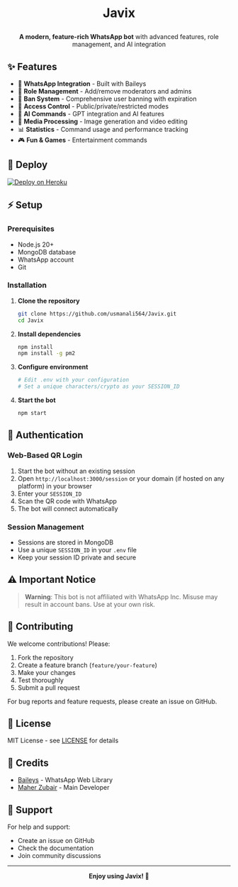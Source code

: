 # <p align="center">Javix</p>

<p align="center"> 
  <strong>A modern, feature-rich WhatsApp bot</strong> with advanced features, role management, and AI integration
</p>

## ✨ Features

- 🤖 **WhatsApp Integration** - Built with Baileys
- 👥 **Role Management** - Add/remove moderators and admins
- 🚫 **Ban System** - Comprehensive user banning with expiration
- 🔧 **Access Control** - Public/private/restricted modes
- 🤖 **AI Commands** - GPT integration and AI features
- 🎨 **Media Processing** - Image generation and video editing
- 📊 **Statistics** - Command usage and performance tracking
- 🎮 **Fun & Games** - Entertainment commands

## 🚀 Deploy

[![Deploy on Heroku](https://www.herokucdn.com/deploy/button.png)](https://heroku.com/deploy?template=https://github.com/usmanali564/javix)

## ⚡ Setup

### Prerequisites

- Node.js 20+
- MongoDB database
- WhatsApp account
- Git

### Installation

1. **Clone the repository**

   ```bash
   git clone https://github.com/usmanali564/Javix.git
   cd Javix
   ```

2. **Install dependencies**

   ```bash
   npm install
   npm install -g pm2
   ```

3. **Configure environment**

   ```bash
   # Edit .env with your configuration
   # Set a unique characters/crypto as your SESSION_ID
   ```

4. **Start the bot**
   ```bash
   npm start
   ```

## 🔐 Authentication

### Web-Based QR Login

1. Start the bot without an existing session
2. Open `http://localhost:3000/session` or your domain (if hosted on any platform) in your browser
3. Enter your `SESSION_ID`
4. Scan the QR code with WhatsApp
5. The bot will connect automatically

### Session Management

- Sessions are stored in MongoDB
- Use a unique `SESSION_ID` in your `.env` file
- Keep your session ID private and secure

## ⚠️ Important Notice

> **Warning**: This bot is not affiliated with WhatsApp Inc. Misuse may result in account bans. Use at your own risk.

## 🤝 Contributing

We welcome contributions! Please:

1. Fork the repository
2. Create a feature branch (`feature/your-feature`)
3. Make your changes
4. Test thoroughly
5. Submit a pull request

For bug reports and feature requests, please create an issue on GitHub.

## 📄 License

MIT License - see [LICENSE](https://github.com/usmanali564/javix/blob/main/license) for details

## 🙏 Credits

- [Baileys](https://github.com/WhiskeySockets/Baileys) - WhatsApp Web Library
- [Maher Zubair](https://github.com/maherxubair) - Main Developer

## 💬 Support

For help and support:

- Create an issue on GitHub
- Check the documentation
- Join community discussions

---

<p align="center">
  <strong> Enjoy using Javix! 🚀 </Strong>
</p>
